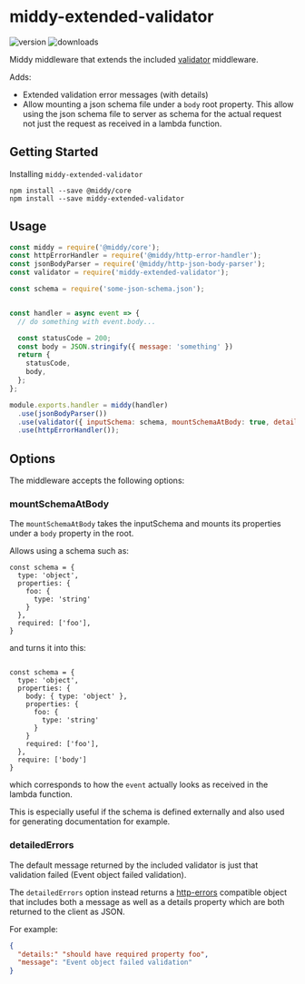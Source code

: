 # middy-extended-validator

![version](https://img.shields.io/npm/v/middy-extended-validator) ![downloads](https://img.shields.io/npm/dm/middy-extended-validator)

Middy middleware that extends the included [validator](https://github.com/middyjs/middy/blob/master/packages/validator) middleware.

Adds:
- Extended validation error messages (with details)
- Allow mounting a json schema file under a `body` root property. This allow using the json schema file to server as schema for the actual request not just the request as received in a lambda function.

## Getting Started

Installing `middy-extended-validator`

```
npm install --save @middy/core
npm install --save middy-extended-validator
```

## Usage


```javascript
const middy = require('@middy/core');
const httpErrorHandler = require('@middy/http-error-handler');
const jsonBodyParser = require('@middy/http-json-body-parser');
const validator = require('middy-extended-validator');

const schema = require('some-json-schema.json');


const handler = async event => {
  // do something with event.body...

  const statusCode = 200;
  const body = JSON.stringify({ message: 'something' })
  return {
    statusCode,
    body,
  };
};

module.exports.handler = middy(handler)
  .use(jsonBodyParser())
  .use(validator({ inputSchema: schema, mountSchemaAtBody: true, detailedErrors: true }))
  .use(httpErrorHandler());
```

## Options

The middleware accepts the following options:

### mountSchemaAtBody

The `mountSchemaAtBody` takes the inputSchema and mounts its properties under a `body` property in the root.

Allows using a schema such as:

```
const schema = {
  type: 'object',
  properties: {
    foo: {
      type: 'string'
    }
  },
  required: ['foo'],
}
```

and turns it into this:

```

const schema = {
  type: 'object',
  properties: {
    body: { type: 'object' },
    properties: {
      foo: {
        type: 'string'
      }
    }
    required: ['foo'],
  },
  require: ['body']
}
```

which corresponds to how the `event` actually looks as received in the lambda function.

This is especially useful if the schema is defined externally and also used for
generating documentation for example.

### detailedErrors

The default message returned by the included validator is just that validation
failed (Event object failed validation).

The `detailedErrors` option instead returns a
[http-errors](https://www.npmjs.com/package/http-errors) compatible object that
includes both a message as well as a details property which are both
returned to the client as JSON.

For example:

```json
{
  "details:" "should have required property foo",
  "message": "Event object failed validation"
}
```
